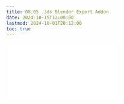 ```yaml
---
title: 08.05 .3ds Blender Export Addon
date: 2024-10-15T12:00:00
lastmod: 2024-10-01T20:12:00
toc: true
---
```


![Link to included file content](../../../../3d-modeling/blender/blender-3ds-export-addon.md)
